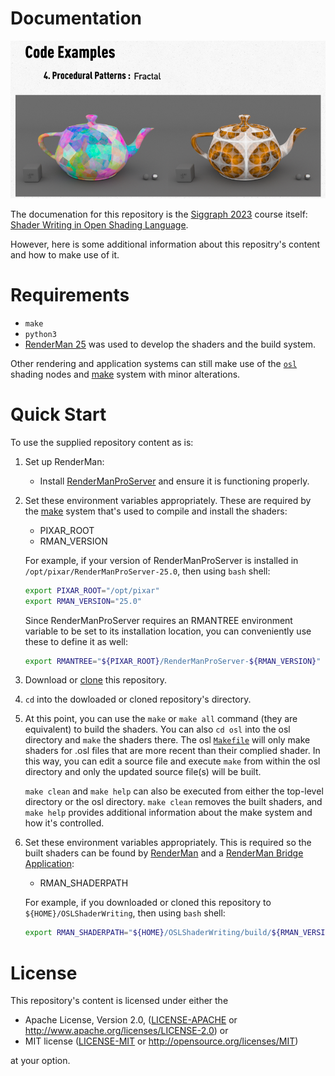 # Documentation

![RepresentativeImage](../media/RepresentativeImage830x415.png)

The documenation for this repository is the [Siggraph 2023](https://s2023.siggraph.org/presentation/?id=gensubcur_104&sess=sess329) course itself: [Shader Writing in Open Shading Language](https://dl.acm.org/doi/10.1145/3587423.3597945).

However, here is some additional information about this repositry's content and how to make use of it.

# Requirements
* `make`
* `python3`
* [RenderMan 25](https://rmanwiki.pixar.com/display/REN25/RenderMan+25+Documentation) was used to develop the shaders and the build system.

Other rendering and application systems can still make use of the [`osl`](./osl/) shading nodes and [make](https://www.gnu.org/software/make/manual/) system with minor alterations.

# Quick Start
To use the supplied repository content as is:

1. Set up RenderMan:

    * Install [RenderManProServer](https://renderman.pixar.com/store) and ensure it is functioning properly.

1. Set these environment variables appropriately. These are required by the [make](https://www.gnu.org/software/make/manual/) system that's used to compile and install the shaders:
    * PIXAR_ROOT
    * RMAN_VERSION

    For example, if your version of RenderManProServer is installed in
    `/opt/pixar/RenderManProServer-25.0`, then using `bash` shell:

    ```bash
    export PIXAR_ROOT="/opt/pixar"
    export RMAN_VERSION="25.0"
    ```
    
    Since RenderManProServer requires an RMANTREE environment variable to be set to its installation location, you can conveniently use these to define it as well:
    
    ```bash
    export RMANTREE="${PIXAR_ROOT}/RenderManProServer-${RMAN_VERSION}"
    ```

1. Download or [clone](https://docs.github.com/en/repositories/creating-and-managing-repositories/cloning-a-repository) this repository.
1. `cd` into the dowloaded or cloned repository's directory.

1. At this point, you can use the `make` or `make all` command (they are equivalent) to build the shaders.
You can also `cd osl` into the osl directory and `make` the shaders there.
The osl [`Makefile`](../osl/Makefile) will only make shaders for .osl files that are more recent than their complied shader.
In this way, you can edit a source file and execute `make` from within the osl directory and only the updated source file(s) will be built.

    `make clean` and `make help` can also be executed from either the top-level directory or the osl directory.
`make clean` removes the built shaders, and `make help` provides additional information about the make system and how it's controlled.

1. Set these environment variables appropriately. This is required so the built shaders can be found by [RenderMan](https://rmanwiki.pixar.com/display/REN24/RenderMan) and a [RenderMan Bridge Application](https://renderman.pixar.com/bridge-tools):

    - RMAN_SHADERPATH

    For example, if you downloaded or cloned this repository to `${HOME}/OSLShaderWriting`, then using `bash` shell:

    ```bash
    export RMAN_SHADERPATH="${HOME}/OSLShaderWriting/build/${RMAN_VERSION}/shaders:${RMAN_SHADERPATH}"
    ```

# License
This repository's content is licensed under either the

* Apache License, Version 2.0, ([LICENSE-APACHE](../LICENSE-APACHE) or http://www.apache.org/licenses/LICENSE-2.0) or
* MIT license ([LICENSE-MIT](../LICENSE-MIT) or http://opensource.org/licenses/MIT)

at your option.



